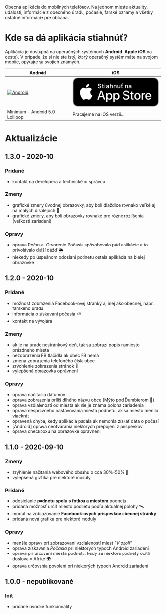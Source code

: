 ﻿Obecná aplikácia do mobilných telefónov. Na jednom mieste aktuality, udalosti, informácie z obecného úradu, počasie, farské oznamy a všetky ostatné informácie pre občana.

# Kde sa dá aplikácia stiahnúť?
Aplikácia je dostupná na operačných systémoch **Android** (**Apple iOS** na ceste). V prípade, že si nie ste istý, ktorý operačný systém máte na svojom mobile, opýtajte sa svojích známych.

| Android | iOS |
|-----|--------|
|<a href="https://play.google.com/store/apps/details?id=com.alphabetpartner.obapp"><img src="https://play.google.com/intl/en_us/badges/static/images/badges/sk_badge_web_generic.png" alt="Android" width="350"/></a>|<a href=""><img src="https://raw.githubusercontent.com/Martinedo/ObApp_promoting/master/resources/download_on_app_store_sk.png" alt="iOS" width="300"/></a>|
| Minimum - Android 5.0 Lollipop| Pracujeme na iOS verzii... |

# Aktualizácie

## 1.3.0 - 2020-10

### Pridané
- kontakt na developera a technického správcu

### Zmeny
- grafické zmeny úvodnej obrazovky, aby boli dlaždice rovnako veľké aj na malých displejoch 📱 
- grafické zmeny, aby boli obrazovky rovnaké pre rôzne rozlíšenia (veľkosti zariadení)

### Opravy
- oprava Počasia. Otvorenie Počasia spôsobovalo pád aplikácie a to privolávalo ďalší dážď 🌦️
- niekedy po úspešnom odoslaní podnetu ostala aplikácia na bielej obrazovke

## 1.2.0 - 2020-10

### Pridané
- možnosť zobrazenia Facebook-ovej stranký aj inej ako obecnej, napr. farského úradu
- informácia o získavaní počasia ⛅
- kontakt na vývojára

### Zmeny
- ak je na úrade nestránkový deň, tak sa zobrazí popis namiesto prázdneho miesta
- nezobrazenia FB tlačidla ak obec FB nemá
- zmena zobrazenia telefoného čísla obce
- zrýchlenie zobrazenia stránok 🚀
- vylepšená obrazovka oprávnení

### Opravy
- oprava načítania dátumov
- oprava zobrazenia príliš dlhého názvu obce (Mýto pod Ďumbierom 👀)
- oprava vzdialenosti od miesta ak nie je známa poloha zariadenia
- oprava nesprávneho nastavovania miesta podnetu, ak sa miesto menilo viackrát
- opravená chyba, kedy aplikácia padala ak nemohla získať dáta o počasí
- [Android] oprava neotvárania niektorých prepojení z príspevkov
- oprava checkboxu na obrazovke oprávnení

## 1.1.0 - 2020-09-10

### Zmeny
- zrýhlenie načítania webového obsahu o cca 30%-50% 🚀
- vylepšená grafika pre niektoré moduly

### Pridané
- odosielanie **podnetu spolu s fotkou a miestom** podnetu
- pridaná možnosť určiť miesto podnetu podľa aktuálnej polohy 🛰️
- modul na zobrazovanie **Facebook-ových príspevkov obecnej stránky**
- pridaná nová grafika pre niektoré moduly

### Opravy
- menšie opravy pri zobrazovaní vzdialeností miest *"V okolí"*
- oprava získavania *Počasia* pri niektorých typoch Android zariadení
- oprava pri určovaní miesta podnetu, kedy sa niektore podnety ocitli doslova v Afrike 🌍
- oprava určovania povolení pri niektorých typoch Android zariadení

## 1.0.0 - nepublikované

### Init
- pridané úvodné funkcionality

